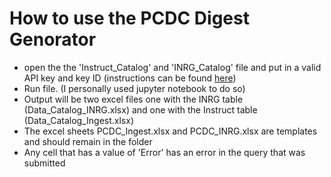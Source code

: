 # How to use the PCDC Digest Genorator #
- open the the 'Instruct_Catalog' and 'INRG_Catalog' file and put in a valid API key and key ID (instructions can be found [here](https://gen3.org/resources/user/using-api/#credentials-to-send-api-requests))
- Run file. (I personally used jupyter notebook to do so)
- Output will be two excel files one with the INRG table (Data_Catalog_INRG.xlsx) and one with the Instruct table (Data_Catalog_Ingest.xlsx)
- The excel sheets PCDC_Ingest.xlsx and PCDC_INRG.xlsx are templates and should remain in the folder
- Any cell that has a value of 'Error' has an error in the query that was submitted 
